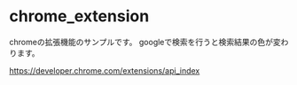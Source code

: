 # chrome_extension
chromeの拡張機能のサンプルです。
googleで検索を行うと検索結果の色が変わります。

https://developer.chrome.com/extensions/api_index

